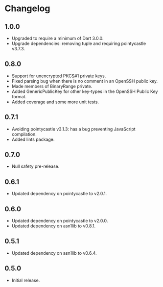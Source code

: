 # Changelog

## 1.0.0

- Upgraded to require a minimum of Dart 3.0.0.
- Upgrade dependencies: removing tuple and requiring pointycastle v3.7.3.

## 0.8.0

- Support for unencrypted PKCS#1 private keys.
- Fixed parsing bug when there is no comment in an OpenSSH public key.
- Made members of BinaryRange private.
- Added GenericPublicKey for other key-types in the OpenSSH Public Key format.
- Added coverage and some more unit tests.

## 0.7.1

- Avoiding pointycastle v3.1.3: has a bug preventing JavaScript compilation.
- Added lints package.

## 0.7.0

- Null safety pre-release.

## 0.6.1

- Updated dependency on pointycastle to v2.0.1.

## 0.6.0

- Updated dependency on pointycastle to v2.0.0.
- Updated dependency on asn1lib to v0.8.1.

## 0.5.1

- Updated dependency on asn1lib to v0.6.4.

## 0.5.0

- Initial release.
